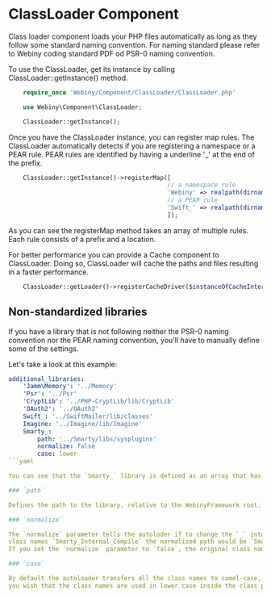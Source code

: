 ClassLoader Component
=====================
Class loader component loads your PHP files automatically as long as they follow some standard naming convention.
For naming standard please refer to Webiny coding standard PDF od PSR-0 naming convention.

To use the ClassLoader, get its instance by calling ClassLoader::getInstance() method.

```php
    require_once 'Webiny/Component/ClassLoader/ClassLoader.php'

    use Webiny\Component\ClassLoader;

    ClassLoader::getInstance();
```

Once you have the ClassLoader instance, you can register map rules. The ClassLoader automatically detects if you are
registering a namespace or a PEAR rule. PEAR rules are identified by having a underline '_' at the end of the prefix.

```php
    ClassLoader::getInstance()->registerMap([
    										// a namespace rule
    										'Webiny' => realpath(dirname(__FILE__)).'/library/Webiny',
    										// a PEAR rule
    										'Swift_' => realpath(dirname(__FILE__)).'/library/Swift',
    										]);
```

As you can see the registerMap method takes an array of multiple rules. Each rule consists of a prefix and a location.

For better performance you can provide a Cache component to ClassLoader. Doing so, ClassLoader will cache the paths and
files resulting in a faster performance.

```php
    ClassLoader::getLoader()->registerCacheDriver($instanceOfCacheInterface);
```

## Non-standardized libraries

If you have a library that is not following neither the PSR-0 naming convention nor the PEAR naming convention, you'll
have to manually define some of the settings.

Let's take a look at this example:
```yaml
additional_libraries:
    'Jamm\Memory': '../Memory'
    'Psr': '../Psr'
    'CryptLib': '../PHP-CryptLib/lib/CryptLib'
    'OAuth2': '../OAuth2'
    Swift_: '../SwiftMailer/lib/classes'
    Imagine: '../Imagine/lib/Imagine'
    Smarty_:
        path: '../Smarty/libs/sysplugins'
        normalize: false
        case: lower
```yaml

You can see that the `Smarty_` library is defined as an array that has `path`, `normalize` and `case` parameter.

### `path`

Defines the path to the library, relative to the WebinyFramework root.

### `normalize`

The `normalize` parameter tells the autoloder if to change the `_` into directory separators. For example if you have a
class names `Smarty_Internal_Compile` the normalized path would be `Smarty/Internal/Compiler`.
If you set the `normalize` parameter to `false`, the original class name will be used.

### `case`

By default the autoloader transfers all the class names to camel-case, you can set the `case` parameter to `lower` if
you wish that the class names are used in lower case inside the class path.